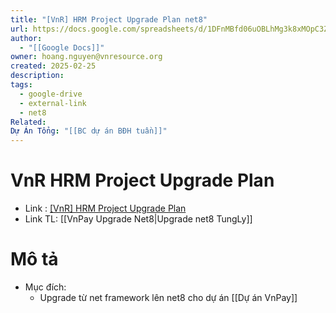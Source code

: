 ```yaml
---
title: "[VnR] HRM Project Upgrade Plan net8"
url: https://docs.google.com/spreadsheets/d/1DFnMBfd06uOBLhMg3k8xMOpC3Z8qiAmnw5E1HA-uYlM/edit?gid=484586985#gid=484586985
author:
  - "[[Google Docs]]"
owner: hoang.nguyen@vnresource.org
created: 2025-02-25
description: 
tags:
  - google-drive
  - external-link
  - net8
Related: 
Dự Án Tổng: "[[BC dự án BĐH tuần]]"
---
```

# VnR HRM Project Upgrade Plan
- Link :  [[VnR] HRM Project Upgrade Plan](https://docs.google.com/spreadsheets/d/1DFnMBfd06uOBLhMg3k8xMOpC3Z8qiAmnw5E1HA-uYlM/edit?gid=484586985#gid=484586985)
- Link TL: [[VnPay Upgrade Net8|Upgrade net8 TungLy]]

# Mô tả 
- Mục đích:
	- Upgrade từ net framework lên net8 cho dự án [[Dự án VnPay]]

